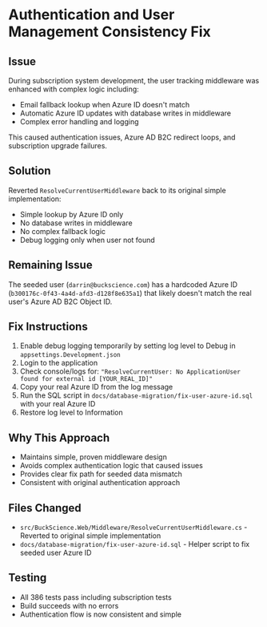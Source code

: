 # Authentication and User Management Consistency Fix

## Issue
During subscription system development, the user tracking middleware was enhanced with complex logic including:
- Email fallback lookup when Azure ID doesn't match
- Automatic Azure ID updates with database writes in middleware
- Complex error handling and logging

This caused authentication issues, Azure AD B2C redirect loops, and subscription upgrade failures.

## Solution
Reverted `ResolveCurrentUserMiddleware` back to its original simple implementation:
- Simple lookup by Azure ID only
- No database writes in middleware
- No complex fallback logic
- Debug logging only when user not found

## Remaining Issue
The seeded user (`darrin@buckscience.com`) has a hardcoded Azure ID (`b300176c-0f43-4a4d-afd3-d128f8e635a1`) that likely doesn't match the real user's Azure AD B2C Object ID.

## Fix Instructions
1. Enable debug logging temporarily by setting log level to Debug in `appsettings.Development.json`
2. Login to the application
3. Check console/logs for: `"ResolveCurrentUser: No ApplicationUser found for external id [YOUR_REAL_ID]"`
4. Copy your real Azure ID from the log message
5. Run the SQL script in `docs/database-migration/fix-user-azure-id.sql` with your real Azure ID
6. Restore log level to Information

## Why This Approach
- Maintains simple, proven middleware design
- Avoids complex authentication logic that caused issues
- Provides clear fix path for seeded data mismatch
- Consistent with original authentication approach

## Files Changed
- `src/BuckScience.Web/Middleware/ResolveCurrentUserMiddleware.cs` - Reverted to original simple implementation
- `docs/database-migration/fix-user-azure-id.sql` - Helper script to fix seeded user Azure ID

## Testing
- All 386 tests pass including subscription tests
- Build succeeds with no errors
- Authentication flow is now consistent and simple